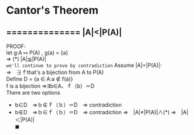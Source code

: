 # Cantor's Theorem
==============
|A|<|P(A)|
---------------
PROOF:  
let g:A ↦ P(A) , g(a) = {a}  
⇒ (*) |A|≦|P(A)|  
```we'll continue to prove by contradiction```
Assume |A|=|P(A)|:  
⇒　∃ｆthat's a bijection from A to P(A)  
Define D = {a ∈ A:a ∉ f(a)}  
f is a bijection ⇒∃b∈A、ｆ（b）＝D  
There are two options
- b∈D　⇒ｂ∉ｆ（ｂ）＝D　⇒ contradiction
- b∉D　⇒ｂ∈ｆ（ｂ）＝D　⇒ contradiction
⇒　|A|≠|P(A)|∧(*) ⇒　|A|＜|P(A)|  
 ◼ 
